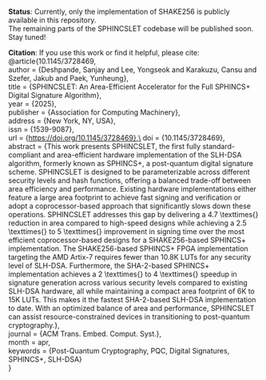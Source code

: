 **Status**:
Currently, only the implementation of SHAKE256 is publicly available in this repository.\
The remaining parts of the SPHINCSLET codebase will be published soon. Stay tuned!

**Citation**:
If you use this work or find it helpful, please cite:\
@article{10.1145/3728469,\
author = {Deshpande, Sanjay and Lee, Yongseok and Karakuzu, Cansu and Szefer, Jakub and Paek, Yunheung},\
title = {SPHINCSLET: An Area-Efficient Accelerator for the Full SPHINCS+ Digital Signature Algorithm},\
year = {2025},\
publisher = {Association for Computing Machinery},\
address = {New York, NY, USA},\
issn = {1539-9087},\
url = {https://doi.org/10.1145/3728469},\
doi = {10.1145/3728469},\
abstract = {This work presents SPHINCSLET, the first fully standard-compliant and area-efficient hardware implementation of the SLH-DSA algorithm, formerly known as SPHINCS+, a post-quantum digital signature scheme. SPHINCSLET is designed to be parameterizable across different security levels and hash functions, offering a balanced trade-off between area efficiency and performance. Existing hardware implementations either feature a large area footprint to achieve fast signing and verification or adopt a coprocessor-based approach that significantly slows down these operations. SPHINCSLET addresses this gap by delivering a 4.7 \texttimes{} reduction in area compared to high-speed designs while achieving a 2.5 \texttimes{} to 5 \texttimes{} improvement in signing time over the most efficient coprocessor-based designs for a SHAKE256-based SPHINCS+ implementation. The SHAKE256-based SPHINCS+ FPGA implementation targeting the AMD Artix-7 requires fewer than 10.8K LUTs for any security level of SLH-DSA. Furthermore, the SHA-2-based SPHINCS+ implementation achieves a 2 \texttimes{} to 4 \texttimes{} speedup in signature generation across various security levels compared to existing SLH-DSA hardware, all while maintaining a compact area footprint of 6K to 15K LUTs. This makes it the fastest SHA-2-based SLH-DSA implementation to date. With an optimized balance of area and performance, SPHINCSLET can assist resource-constrained devices in transitioning to post-quantum cryptography.},\
journal = {ACM Trans. Embed. Comput. Syst.},\
month = apr,\
keywords = {Post-Quantum Cryptography, PQC, Digital Signatures, SPHINCS+, SLH-DSA}\
}
